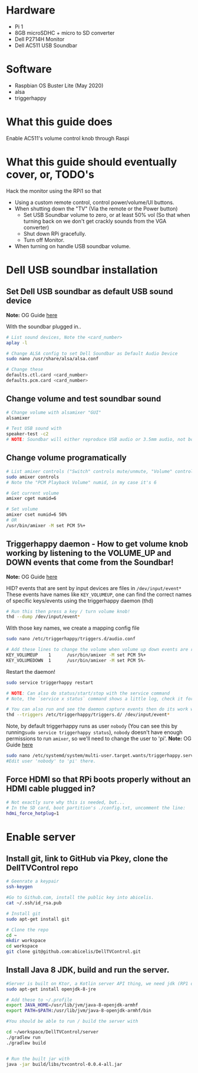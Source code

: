 # Hardware
* Pi 1
* 8GB microSDHC + micro to SD converter
* Dell P2714H Monitor
* Dell AC511 USB Soundbar


# Software
* Raspbian OS Buster Lite (May 2020)
* alsa
* triggerhappy


# What this guide does
Enable AC511's volume control knob through Raspi


# What this guide should eventually cover, or, TODO's
Hack the monitor using the RPi1 so that
  - Using a custom remote control, control power/volume/UI buttons.
  - When shutting down the "TV" (Via the remote or the Power button)
    - Set USB Soundbar volume to zero, or at least 50% vol (So that when turning back on we don't get crackly sounds from the VGA converter)
    - Shut down RPi gracefully.
    - Turn off Monitor.
  - When turning on handle USB soundbar volume.


# Dell USB soundbar installation

## Set Dell USB soundbar as default USB sound device
**Note:** OG Guide [here](https://www.raspberrypi-spy.co.uk/2019/06/using-a-usb-audio-device-with-the-raspberry-pi/)  

With the soundbar plugged in..

```bash
# List sound devices, Note the <card_number>
aplay -l

# Change ALSA config to set Dell Soundbar as Default Audio Device
sudo nano /usr/share/alsa/alsa.conf

# Change these
defaults.ctl.card <card_number>
defaults.pcm.card <card_number>
```



## Change volume and test soundbar sound

```bash
# Change volume with alsamixer "GUI"
alsamixer

# Test USB sound with
speaker-test -c2
# NOTE: Soundbar will either reproduce USB audio or 3.5mm audio, not both. To get USB audio, make sure to disconnect the 3.5mm jack!
```



## Change volume programatically

```bash
# List amixer controls ("Switch" controls mute/unmute, "Volume" controls change volume)
sudo amixer controls
# Note the "PCM Playback Volume" numid, in my case it's 6

# Get current volume
amixer cget numid=6

# Set volume
amixer cset numid=6 50%
# OR
/usr/bin/amixer -M set PCM 5%+
```



## Triggerhappy daemon - How to get volume knob working by listening to the VOLUME_UP and DOWN events that come from the Soundbar!
**Note:** OG Guide [here](https://blog.0x79.com/raspberry-pi-volume-keys-with-triggerhappy.html)  

HID? events that are sent by input devices are files in `/dev/input/event*`
These events have names like `KEY_VOLUMEUP`, one can find the correct names of specific keys/events using the triggerhappy daemon (thd)

```bash
# Run this then press a key / turn volume knob!
thd --dump /dev/input/event*
```


With those key names, we create a mapping config file

```bash
sudo nano /etc/triggerhappy/triggers.d/audio.conf

# Add these lines to change the volume when volume up down events are received
KEY_VOLUMEUP    1      /usr/bin/amixer -M set PCM 5%+
KEY_VOLUMEDOWN  1      /usr/bin/amixer -M set PCM 5%-
```


Restart the daemon!

```bash
sudo service triggerhappy restart

# NOTE: Can also do status/start/stop with the service command
# Note, the `service x status` command shows a little log, check it for status/errors!

# You can also run and see the daemon capture events then do its work with:
thd --triggers /etc/triggerhappy/triggers.d/ /dev/input/event*
```


Note, by default triggerhappy runs as user `nobody` (You can see this by running`sudo service triggerhappy status`), `nobody` doesn't have enough permissions to run `amixer`, so we'll need to change the user to 'pi'.
**Note:** OG Guide [here](https://retropie.org.uk/forum/topic/18133/triggerhappy-daemon-thd-doesn-t-work-on-my-pi-running-retropie-help/24?_=1594513494684&lang=en-US)  

```bash 
sudo nano /etc/systemd/system/multi-user.target.wants/triggerhappy.service
#Edit user 'nobody' to 'pi' there.
```


## Force HDMI so that RPi boots properly without an HDMI cable plugged in?
```bash
# Not exactly sure why this is needed, but...
# In the SD card, boot partition's ./config.txt, uncomment the line:
hdmi_force_hotplug=1

```





# Enable server

## Install git, link to GitHub via Pkey, clone the DellTVControl repo

```bash
# Geenrate a keypair
ssh-keygen

#Go to Github.com, install the public key into abicelis.
cat ~/.ssh/id_rsa.pub

# Install git
sudo apt-get install git

# Clone the repo
cd ~
mkdir workspace
cd workspace
git clone git@github.com:abicelis/DellTVControl.git

```


## Install Java 8 JDK, build and run the server.

```bash
#Server is built on Ktor, a Kotlin server API thing, we need jdk (RP1 only likes jdk v8) to run Kotlin code
sudo apt-get install openjdk-8-jre

# Add these to ~/.profile
export JAVA_HOME=/usr/lib/jvm/java-8-openjdk-armhf
export PATH=$PATH:/usr/lib/jvm/java-8-openjdk-armhf/bin

#You should be able to run / build the server with

cd ~/workspace/DellTVControl/server
./gradlew run
./gradlew build


# Run the built jar with
java -jar build/libs/tvcontrol-0.0.4-all.jar

```

















